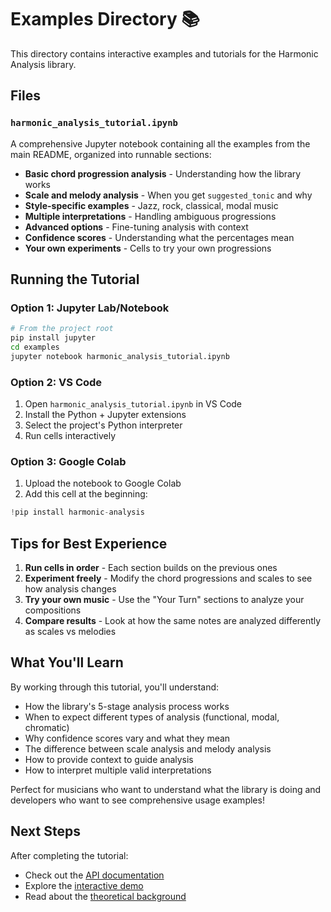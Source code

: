 # Examples Directory 📚

This directory contains interactive examples and tutorials for the Harmonic Analysis library.

## Files

### `harmonic_analysis_tutorial.ipynb`
A comprehensive Jupyter notebook containing all the examples from the main README, organized into runnable sections:

- **Basic chord progression analysis** - Understanding how the library works
- **Scale and melody analysis** - When you get `suggested_tonic` and why
- **Style-specific examples** - Jazz, rock, classical, modal music
- **Multiple interpretations** - Handling ambiguous progressions
- **Advanced options** - Fine-tuning analysis with context
- **Confidence scores** - Understanding what the percentages mean
- **Your own experiments** - Cells to try your own progressions

## Running the Tutorial

### Option 1: Jupyter Lab/Notebook
```bash
# From the project root
pip install jupyter
cd examples
jupyter notebook harmonic_analysis_tutorial.ipynb
```

### Option 2: VS Code
1. Open `harmonic_analysis_tutorial.ipynb` in VS Code
2. Install the Python + Jupyter extensions
3. Select the project's Python interpreter
4. Run cells interactively

### Option 3: Google Colab
1. Upload the notebook to Google Colab
2. Add this cell at the beginning:
```python
!pip install harmonic-analysis
```

## Tips for Best Experience

1. **Run cells in order** - Each section builds on the previous ones
2. **Experiment freely** - Modify the chord progressions and scales to see how analysis changes
3. **Try your own music** - Use the "Your Turn" sections to analyze your compositions
4. **Compare results** - Look at how the same notes are analyzed differently as scales vs melodies

## What You'll Learn

By working through this tutorial, you'll understand:
- How the library's 5-stage analysis process works
- When to expect different types of analysis (functional, modal, chromatic)
- Why confidence scores vary and what they mean
- The difference between scale analysis and melody analysis
- How to provide context to guide analysis
- How to interpret multiple valid interpretations

Perfect for musicians who want to understand what the library is doing and developers who want to see comprehensive usage examples!

## Next Steps

After completing the tutorial:
- Check out the [API documentation](../docs/API_GUIDE.md)
- Explore the [interactive demo](../demo/README.md)
- Read about the [theoretical background](../docs/ARCHITECTURE.md)
